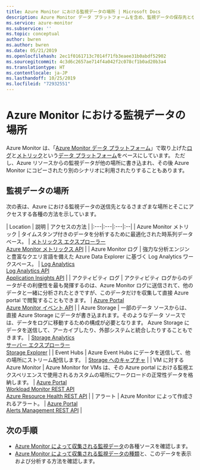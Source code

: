 ```yaml
---
title: Azure Monitor における監視データの場所 | Microsoft Docs
description: Azure Monitor データ プラットフォームを含め、監視データの保存先となる、Azure 内のさまざまな場所について説明します。
ms.service: azure-monitor
ms.subservice: ''
ms.topic: conceptual
author: bwren
ms.author: bwren
ms.date: 05/21/2019
ms.openlocfilehash: 2ec1f0161713c7014f71fb3eaee31b0abdf52902
ms.sourcegitcommit: 4c3d6c2657ae714f4a042f2c078cf1b0ad20b3a4
ms.translationtype: HT
ms.contentlocale: ja-JP
ms.lasthandoff: 10/25/2019
ms.locfileid: "72932551"
---
```

# <a name="monitoring-data-locations-in-azure-monitor"></a>Azure Monitor における監視データの場所

Azure Monitor は、「[Azure Monitor データ プラットフォーム](data-platform.md)」で取り上げた[ログ](data-platform-logs.md)と[メトリック](data-platform-metrics.md)という[データ プラットフォーム](data-platform.md)をベースにしています。 ただし、Azure リソースからの監視データが他の場所に書き込まれ、その後 Azure Monitor にコピーされたり別のシナリオに利用されたりすることもあります。 

## <a name="monitoring-data-locations"></a>監視データの場所

次の表は、Azure における監視データの送信先となるさまざまな場所とそこにアクセスする各種の方法を示しています。

| Location | 説明 | アクセスの方法 |
|:---|:---|:---|:--|
| Azure Monitor メトリック | タイムスタンプ付きのデータを分析するために最適化された時系列データベース。 | [メトリックス エクスプローラー](metrics-getting-started.md)<br>[Azure Monitor メトリックス API](/rest/api/monitor/metrics) |
| Azure Monitor ログ    | 強力な分析エンジンと豊富なクエリ言語を備えた Azure Data Explorer に基づく Log Analytics ワークスペース。 | [Log Analytics](../log-query/portals.md)<br>[Log Analytics API](https://dev.loganalytics.io/)<br>[Application Insights API](https://dev.applicationinsights.io/reference/get-query) |
| アクティビティ ログ | アクティビティ ログからのデータがその利便性を最も発揮するのは、Azure Monitor ログに送信されて、他のデータと一緒に分析されたときですが、このデータだけを収集して直接 Azure portal で閲覧することもできます。 | [Azure Portal](activity-log-view.md#azure-portal)<br>[Azure Monitor イベント API](/rest/api/monitor/eventcategories) |
| Azure Storage | 一部のデータ ソースからは、直接 Azure Storage にデータが書き込まれます。そのようなデータ ソースでは、データをログに移動するための構成が必要となります。 Azure Storage にデータを送信して、アーカイブしたり、外部システムと統合したりすることもできます。  | [Storage Analytics](/rest/api/storageservices/storage-analytics)<br>[サーバー エクスプローラー](/visualstudio/azure/vs-azure-tools-storage-resources-server-explorer-browse-manage)<br>[Storage Explorer](/azure/vs-azure-tools-storage-manage-with-storage-explorer?tabs=windows) |
| Event Hubs | Azure Event Hubs にデータを送信して、他の場所にストリーム配信します。 | [Storage へのキャプチャ](../../event-hubs/event-hubs-capture-overview.md)  |
| VM に対する Azure Monitor | Azure Monitor for VMs は、その Azure portal における監視エクスペリエンスで使用されるカスタムの場所にワークロードの正常性データを格納します。 | [Azure Portal](../insights/vminsights-overview.md)<br>[Workload Monitor REST API](https://docs.microsoft.com/rest/api/monitor/microsoft.workloadmonitor/components)<br>[Azure Resource Health REST API](https://docs.microsoft.com/rest/api/resourcehealth/)  |
| アラート | Azure Monitor によって作成されるアラート。 | [Azure Portal](alerts-managing-alert-instances.md)<br>[Alerts Management REST API](https://docs.microsoft.com/rest/api/monitor/alertsmanagement/alerts) |



## <a name="next-steps"></a>次の手順

- [Azure Monitor によって収集される監視データ](data-sources.md)の各種ソースを確認します。
- [Azure Monitor によって収集される監視データの種類](data-platform.md)と、このデータを表示および分析する方法を確認します。
